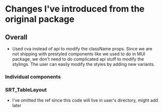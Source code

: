 # Changes I've introduced from the original package

## Overall
- Used cva instead of api to modify the className props. Since we are not shipping with prestyled components like we used to do in MUI package, we don't need to do complicated api stuff to modify the stylings. The user can easily modify the styles by adding new variants.

### Individual components


### SRT_TableLayout
- I've omitted the ref since this code will live in user's directory, might add later

